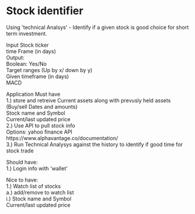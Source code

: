 # Stock identifier

Using 'technical Analsys' - Identify if a given stock is good choice for short term investment. <br>

Input  Stock ticker<br>
<t>       time Frame (in days)<br>
Output: <br>
   Boolean: Yes/No<br>
   Target ranges (Up by x/ down by y)<br>
   Given timeframe (in days)<br>
   MACD<br>
 
  
<p>Application 
  Must have<br>
  1.) store and retreive Current assets along with prevusly held assets<br>
        (Buy/sell Dates and amounts)<br>
         Stock name and Symbol<br>
         Current/last updated price<br>
  2.) Use API to pull stock info<br>
          Options: yahoo finance API<br>
          https://www.alphavantage.co/documentation/ <br>
  3.) Run Technical Analysys against the history to identify if good time for stock trade<br>
         
  <p>Should have:<br>
  1.) Login info with 'wallet'<br>
         
  Nice to have:<br>
  1.) Watch list of stocks<br>
    a.) add/remove to watch list<br>
      i.) Stock name and Symbol<br>
         Current/last updated price<br>
  
  
